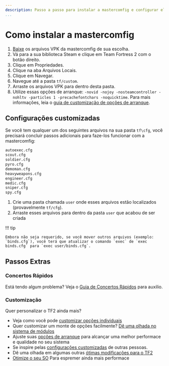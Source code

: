 ```yaml
---
description: Passo a passo para instalar a mastercomfig e configurar ela corretamente.
...
```


# Como instalar a mastercomfig

1. [Baixe](https://mastercomfig.com/app) os arquivos VPK da mastercomfig de sua escolha.
2. Vá para a sua biblioteca Steam e clique em Team Fortress 2 com o botão direito.
3. Clique em Propriedades.
4. Clique na aba Arquivos Locais.
5. Clique em Navegar.
6. Navegue até a pasta `tf/custom`.
7. Arraste os arquivos VPK para dentro desta pasta.
8. Utilize essas opções de arranque: `-novid -nojoy -nosteamcontroller -nohltv -particles 1 -precachefontchars -noquicktime`. Para mais informações, leia o  [guia de customização de opções de arranque](../customization/launch_options.md).

## Configurações customizadas

Se você tem qualquer um dos seguintes arquivos na sua pasta `tf\cfg`, você precisará concluir passos adicionais para faze-los funcionar com a mastercomfig:

```txt
autoexec.cfg
scout.cfg
soldier.cfg
pyro.cfg
demoman.cfg
heavyweapons.cfg
engineer.cfg
medic.cfg
sniper.cfg
spy.cfg
```

1. Crie uma pasta chamada `user` onde esses arquivos estão localizados (provavelmente `tf/cfg`).
2. Arraste esses arquivos para dentro da pasta `user` que acabou de ser criada

!!! tip

    Embora não seja requerido, se você mover outros arquivos (exemplo: `binds.cfg`), você terá que atualizar o comando `exec` de `exec binds.cfg` para `exec user/binds.cfg`.

## Passos Extras

### Concertos Rápidos

Está tendo algum problema? Veja o [Guia de Concertos Rápidos](../next_steps/quick_fixes.md) para auxilio.

### Customização

Quer personalizar o TF2 ainda mais?

* Veja como você pode [customizar opções individuais](../customization/custom_configs.md)
* Quer customizar um monte de opções facilmente? [Dê uma olhada no sistema de módulos](../customization/modules.md)
* Ajuste suas [opções de arranque](../customization/launch_options.md) para alcançar uma melhor performace e qualidade no seu sistema
* Se inspire pelas [configurações customizadas](../customization/custom_config_list.md) de outras pessoas.
* Dê uma olhada em algumas outras [ótimas modificações para o TF2](../customization/see_also.md)
* [Otimize o seu SO](../os/index.md) Para espremer ainda mais performace
